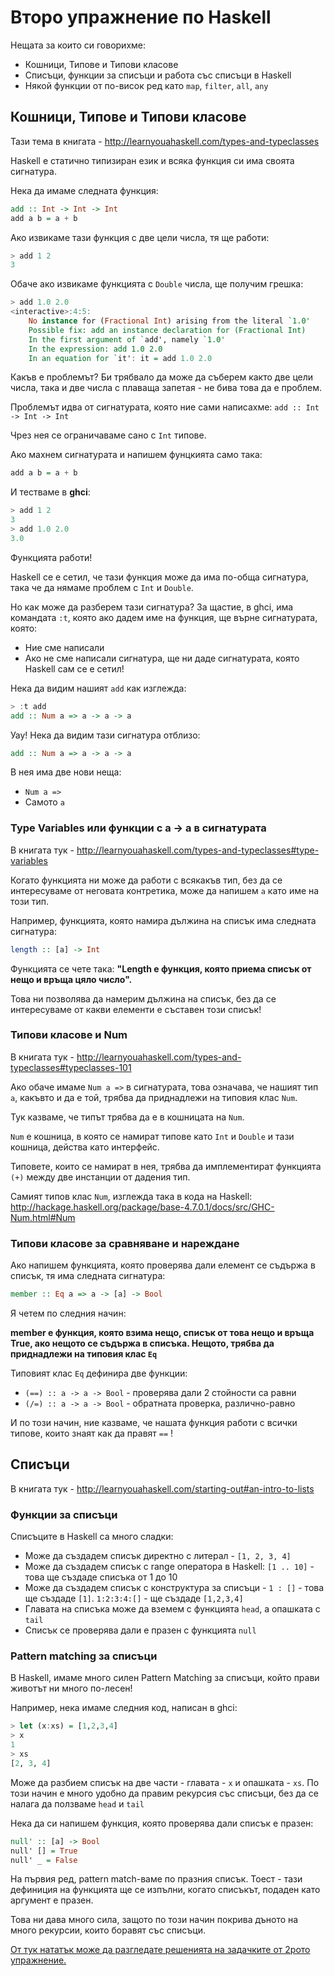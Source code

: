 # Второ упражнение по Haskell

Нещата за които си говорихме:

* Кошници, Типове и Типови класове
* Списъци, функции за списъци и работа със списъци в Haskell
* Някой функции от по-висок ред като `map`, `filter`, `all`, `any`


## Кошници, Типове и Типови класове

Тази тема в книгата - http://learnyouahaskell.com/types-and-typeclasses

Haskell е статично типизиран език и всяка функция си има своята сигнатура.

Нека да имаме следната функция:

```haskell
add :: Int -> Int -> Int
add a b = a + b
```

Ако извикаме тази функция с две цели числа, тя ще работи:

```haskell
> add 1 2
3
```

Обаче ако извикаме функцията с `Double` числа, ще получим грешка:

```haskell
> add 1.0 2.0
<interactive>:4:5:
    No instance for (Fractional Int) arising from the literal `1.0'
    Possible fix: add an instance declaration for (Fractional Int)
    In the first argument of `add', namely `1.0'
    In the expression: add 1.0 2.0
    In an equation for `it': it = add 1.0 2.0
```

Какъв е проблемът? Би трябвало да може да съберем както две цели числа, така и две числа с плаваща запетая - не бива това да е проблем.

Проблемът идва от сигнатурата, която ние сами написахме: `add :: Int -> Int -> Int`

Чрез нея се ограничаваме сано с `Int` типове.

Ако махнем сигнатурата и напишем фунцкията само така:

```haskell
add a b = a + b
```

И тестваме в __ghci__:

```haskell
> add 1 2
3
> add 1.0 2.0
3.0
```

Функцията работи!

Haskell се е сетил, че тази функция може да има по-обща сигнатура, така че да нямаме проблем с `Int` и `Double`.

Но как може да разберем тази сигнатура? За щастие, в ghci, има командата `:t`, която ако дадем име на функция, ще върне сигнатурата, която:

* Ние сме написали
* Ако не сме написали сигнатура, ще ни даде сигнатурата, която Haskell сам се е сетил!

Нека да видим нашият `add` как изглежда:

```haskell
> :t add
add :: Num a => a -> a -> a
```

Уау! Нека да видим тази сигнатура отблизо:

```haskell
add :: Num a => a -> a -> a
```

В нея има две нови неща:

* `Num a =>`
* Самото `a`

### Type Variables или функции с a -> a в сигнатурата

В книгата тук - http://learnyouahaskell.com/types-and-typeclasses#type-variables

Когато функцията ни може да работи с всякакъв тип, без да се интересуваме от неговата контретика, може да напишем `a` като име на този тип.

Например, функцията, която намира дължина на списък има следната сигнатура:

```haskell
length :: [a] -> Int
```

Функцията се чете така: __"Length е функция, която приема списък от нещо и връща цяло число".__

Това ни позволява да намерим дължина на списък, без да се интересуваме от какви елементи е съставен този списък!

### Типови класове и Num

В книгата тук - http://learnyouahaskell.com/types-and-typeclasses#typeclasses-101

Ако обаче имаме `Num a =>` в сигнатурата, това означава, че нашият тип `a`, какъвто и да е той, трябва да приднадлежи на типовия клас `Num`.

Тук казваме, че типът трябва да е в кошницата на `Num`.

`Num` е кошница, в която се намират типове като `Int` и `Double` и тази кошница, действа като интерфейс.

Типовете, които се намират в нея, трябва да имплементират функцията `(+)` между две инстанции от дадения тип.

Самият типов клас `Num`, изглежда така в кода на Haskell: http://hackage.haskell.org/package/base-4.7.0.1/docs/src/GHC-Num.html#Num

### Типови класове за сравняване и нареждане

Ако напишем функцията, която проверява дали елемент се съдържа в списък, тя има следната сигнатура:

```haskell
member :: Eq a => a -> [a] -> Bool
```

Я четем по следния начин:

__member е функция, която взима нещо, списък от това нещо и връща True, ако нещото се съдържа в списъка. Нещото, трябва да приднадлежи на типовия клас `Eq`__

Типовият клас `Eq` дефинира две функции:

* `(==) :: a -> a -> Bool` - проверява дали 2 стойности са равни
* `(/=) :: a -> a -> Bool` - обратната проверка, различно-равно

И по този начин, ние казваме, че нашата функция работи с всички типове, които знаят как да правят `==` !

## Списъци

В книгата тук - http://learnyouahaskell.com/starting-out#an-intro-to-lists

### Функции за списъци

Списъците в Haskell са много сладки:

* Може да създадем списък директно с литерал - `[1, 2, 3, 4]`
* Може да създадем списък с range оператора в Haskell: `[1 .. 10]` - това ще създаде списъка от 1 до 10
* Може да създадем списък с конструктура за списъци - `1 : []` - това ще създаде `[1]`. `1:2:3:4:[]` - ще създаде `[1,2,3,4]`
* Главата на списъка може да вземем с функцията `head`, а опашката с `tail`
* Списък се проверява дали е празен с функцията `null`

### Pattern matching за списъци

В Haskell, имаме много силен Pattern Matching за списъци, който прави животът ни много по-лесен!

Например, нека имаме следния код, написан в ghci:

```haskell
> let (x:xs) = [1,2,3,4]
> x
1
> xs
[2, 3, 4]
```

Може да разбием списък на две части - главата - `x` и опашката - `xs`. По този начин е много удобно да правим рекурсия със списъци, без да се налага да ползваме `head` и `tail`

Нека да си напишем функция, която проверява дали списък е празен:

```haskell
null' :: [a] -> Bool
null' [] = True
null' _ = False
```

На първия ред, pattern match-ваме по празния списък. Тоест - тази дефиниция на функцията ще се изпълни, когато списъкът, подаден като аргумент е празен.

Това ни дава много сила, защото по този начин покрива дъното на много рекурсии, които боравят със списъци.

[От тук нататък може да разгледате решенията на задачките от 2рото упражнение.](lab9.hs)
